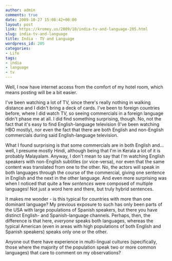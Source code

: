 ```yaml
---
author: admin
comments: true
date: 2009-10-27 15:08:42+00:00
layout: post
link: https://kromey.us/2009/10/india-tv-and-language-205.html
slug: india-tv-and-language
title: India - TV and Language
wordpress_id: 205
categories:
- Life
tags:
- india
- language
- tv
---
```


Well, I now have internet access from the comfort of my hotel room, which means posting will be a bit easier.

I've been watching a lot of TV, since there's really nothing in walking distance and I didn't bring a deck of cards. I've been to foreign countries before, where I did watch TV, so seeing commercials in a foreign language didn't phase me at all. I did find something surprising, though. No, not the fact that it's easy to find English-language television (I've been watching HBO mostly), nor even the fact that there are both English and non-English commercials during said English-language television.

What I found surprising is that some commercials are in both English and... well, I presume mostly Hindi, although being that I'm in Kerala a lot of it is probably Malayalam. Anyway, I don't mean to say that I'm watching English speakers with non-English subtitles (or vice-versa), nor even that the same content was translated from one to the other. No, the actors will speak in both languages through the course of the commercial, giving one sentence in English and the next in the other language. And even more surprising was when I noticed that quite a few _sentences_ were composed of multiple languages! Not just a word here and there, but truly hybrid sentences.

It makes me wonder - is this typical for countries with more than one dominant language? My previous exposure to such has only been parts of the USA with large populations of Spanish speakers, but there you have distinct English- and Spanish-language channels. Perhaps, then, the difference is that here, _everyone_ speaks both languages, whereas the typical American (even in areas with high populations of both English and Spanish speakers) speaks only one or the other.

Anyone out there have experience in multi-lingual cultures (specifically, those where the majority of the population speak two or more common languages) that care to comment on my observations?
